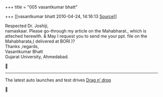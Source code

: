 +++
title = "005 vasantkumar bhatt"

+++
[[vasantkumar bhatt	2010-04-24, 14:16:13 [Source](https://groups.google.com/g/bvparishat/c/R9TTtTpqOU4)]]



Respected Dr. Joshiji,  
namaskaar. Please go-through my article on the Mahabharat., which is atteched herewith. & May I request you to send me your ppt. file on the Mahabharata,( delivered at BORI )?  
 Thanks ,regards,  
Vasantkumar Bhatt  
Gujarat University, Ahmedabad.



------------------------------------------------------------------------

The latest auto launches and test drives [Drag n’ drop](http://autos.in.msn.com/)



